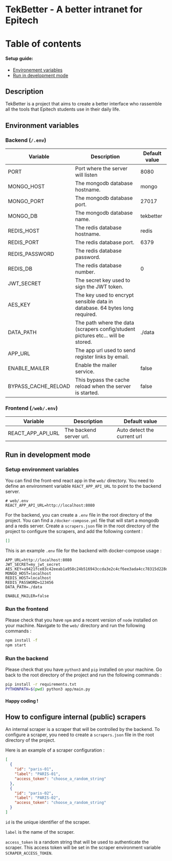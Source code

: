 # TekBetter - A better intranet for Epitech

# Table of contents

#### Setup guide:

- [Environement variables](#environment-variables)
- [Run in development mode](#run-in-development-mode)

## Description

TekBetter is a project that aims to create a better interface who rassemble all the tools that Epitech students use in
their daily life.

## Environment variables

### Backend (`/.env`)

| Variable            | Description                                                                      | Default value |
|---------------------|----------------------------------------------------------------------------------|---------------|
| PORT                | Port where the server will listen                                                | 8080          |
| MONGO_HOST          | The mongodb database hostname.                                                   | mongo         |
| MONGO_PORT          | The mongodb database port.                                                       | 27017         |
| MONGO_DB            | The mongodb database name.                                                       | tekbetter     |
| REDIS_HOST          | The redis database hostname.                                                     | redis         |
| REDIS_PORT          | The redis database port.                                                         | 6379          |
| REDIS_PASSWORD      | The redis database password.                                                     |               |
| REDIS_DB            | The redis database number.                                                       | 0             |
| JWT_SECRET          | The secret key used to sign the JWT token.                                       |               |
| AES_KEY             | The key used to encrypt sensible data in database. 64 bytes long required.       |               |
| DATA_PATH           | The path where the data (scrapers config/student pictures etc... will be stored. | ./data        |
| APP_URL             | The app url used to send register links by email.                                |               |
| ENABLE_MAILER       | Enable the mailer service.                                                       | false         |
| BYPASS_CACHE_RELOAD | This bypass the cache reload when the server is started.                         | false         |

### Frontend (`/web/.env`)

| Variable          | Description             | Default value               |
|-------------------|-------------------------|-----------------------------|
| REACT_APP_API_URL | The backend server url. | Auto detect the current url |

## Run in development mode

### Setup environment variables

You can find the front-end react app in the `web/` directory.
You need to define an environment variable `REACT_APP_API_URL` to point to the backend server.

```dotenv
# web/.env
REACT_APP_API_URL=http://localhost:8080
```

For the backend, you can create a `.env` file in the root directory of the project.
You can find a `/docker-compose.yml` file that will start a mongodb and a redis server.
Create a `scrapers.json` file in the root directory of the project to configure the scrapers, and add the following
content :

```json
[]
```

This is an example `.env` file for the backend with docker-compose usage :

```dotenv
APP_URL=http://localhost:8080
JWT_SECRET=my_jwt_secret
AES_KEY=a9421fce83c42eeab1a958c24b516943ccda3e2c4cf6ee3ada4cc78315d228d2
MONGO_HOST=localhost
REDIS_HOST=localhost
REDIS_PASSWORD=123456
DATA_PATH=./data

ENABLE_MAILER=false
```

### Run the frontend

Please check that you have `npm` and a recent version of `node` installed on your machine.
Navigate to the `web/` directory and run the following commands :

```bash
npm install -f
npm start
```

### Run the backend

Please check that you have `python3` and `pip` installed on your machine.
Go back to the root directory of the project and run the following commands :

```bash
pip install -r requirements.txt
PYTHONPATH=$(pwd) python3 app/main.py
```

#### Happy coding !

## How to configure internal (public) scrapers

An internal scraper is a scraper that will be controlled by the backend.
To configure a scraper, you need to create a `scrapers.json` file in the root directory of the project.

Here is an example of a scraper configuration :

```json
[
  {
    "id": "paris-01",
    "label": "PARIS-01",
    "access_token": "choose_a_random_string"
  },
  {
    "id": "paris-02",
    "label": "PARIS-02",
    "access_token": "choose_a_random_string"
  }
]
```

`id` is the unique identifier of the scraper.

`label` is the name of the scraper.

`access_token` is a random string that will be used to authenticate the scraper. This access token will be set in the
scraper environment variable `SCRAPER_ACCESS_TOKEN`.